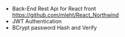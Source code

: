 - Back-End Rest Api for React front https://github.com/mleht/React_Northwind
- JWT Authentication
- BCrypt password Hash and Verify 
